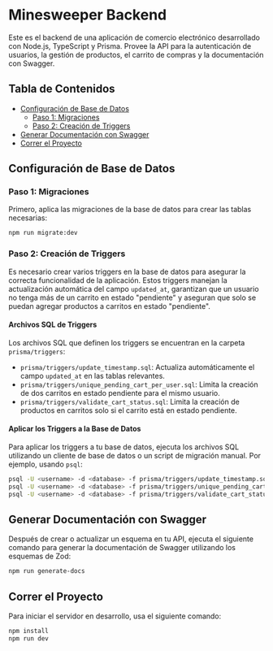 # Minesweeper Backend

Este es el backend de una aplicación de comercio electrónico desarrollado con Node.js, TypeScript y Prisma. Provee la API para la autenticación de usuarios, la gestión de productos, el carrito de compras y la documentación con Swagger.

## Tabla de Contenidos

- [Configuración de Base de Datos](#configuración-de-base-de-datos)
  - [Paso 1: Migraciones](#paso-1-migraciones)
  - [Paso 2: Creación de Triggers](#paso-2-creación-de-triggers)
- [Generar Documentación con Swagger](#generar-documentación-con-swagger)
- [Correr el Proyecto](#correr-el-proyecto)

## Configuración de Base de Datos

### Paso 1: Migraciones

Primero, aplica las migraciones de la base de datos para crear las tablas necesarias:

```bash
npm run migrate:dev

```

### Paso 2: Creación de Triggers

Es necesario crear varios triggers en la base de datos para asegurar la correcta funcionalidad de la aplicación. Estos triggers manejan la actualización automática del campo `updated_at`, garantizan que un usuario no tenga más de un carrito en estado "pendiente" y aseguran que solo se puedan agregar productos a carritos en estado "pendiente".

#### Archivos SQL de Triggers

Los archivos SQL que definen los triggers se encuentran en la carpeta `prisma/triggers`:

- `prisma/triggers/update_timestamp.sql`: Actualiza automáticamente el campo `updated_at` en las tablas relevantes.
- `prisma/triggers/unique_pending_cart_per_user.sql`: Limita la creación de dos carritos en estado pendiente para el mismo usuario.
- `prisma/triggers/validate_cart_status.sql`: Limita la creación de productos en carritos solo si el carrito está en estado pendiente.

#### Aplicar los Triggers a la Base de Datos

Para aplicar los triggers a tu base de datos, ejecuta los archivos SQL utilizando un cliente de base de datos o un script de migración manual. Por ejemplo, usando `psql`:

```bash
psql -U <username> -d <database> -f prisma/triggers/update_timestamp.sql
psql -U <username> -d <database> -f prisma/triggers/unique_pending_cart_per_user.sql
psql -U <username> -d <database> -f prisma/triggers/validate_cart_status.sql

```

## Generar Documentación con Swagger

Después de crear o actualizar un esquema en tu API, ejecuta el siguiente comando para generar la documentación de Swagger utilizando los esquemas de Zod:

```bash
npm run generate-docs

```

## Correr el Proyecto

Para iniciar el servidor en desarrollo, usa el siguiente comando:

```bash
npm install
npm run dev

```
